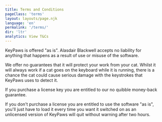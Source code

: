 ```yaml
---
title: Terms and Conditions
pageClass: 'terms'
layout: layouts/page.njk 
language: 'en'
permalink: '/terms/'
dir: 'ltr'
analytics: View T&Cs
---
```


KeyPaws is offered "as is". Alasdair Blackwell accepts no liability for anything that happens as a result of use or misuse of the software.

We offer no guarantees that it will protect your work from your cat. Whilst it will always work if a cat goes on the keyboard while it is running, there is a chance the cat could cause serious damage with the keystrokes that KeyPaws uses to detect it. 

If you purchase a license key you are entitled to our no quibble money-back guarantee. 

If you don't purchase a license you are entitled to use the software "as is", you'll just have to load it every time you want it switched on as an unlicensed version of KeyPaws will quit without warning after two hours.

